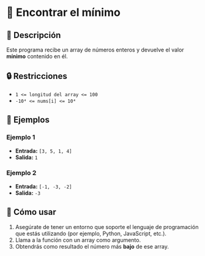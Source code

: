 # 🧠 Encontrar el mínimo

## 📄 Descripción

Este programa recibe un array de números enteros y devuelve el valor **mínimo** contenido en él.

## 🔒 Restricciones

- `1 <= longitud del array <= 100`
- `-10⁴ <= nums[i] <= 10⁴`

## 📌 Ejemplos

### Ejemplo 1

- **Entrada:** `[3, 5, 1, 4]`
- **Salida:** `1`

### Ejemplo 2

- **Entrada:** `[-1, -3, -2]`
- **Salida:** `-3`

## 🚀 Cómo usar

1. Asegúrate de tener un entorno que soporte el lenguaje de programación que estás utilizando (por ejemplo, Python, JavaScript, etc.).
2. Llama a la función con un array como argumento.
3. Obtendrás como resultado el número más **bajo** de ese array.
